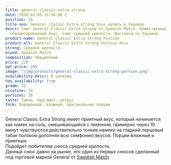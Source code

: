 ```yaml
---
title: general-classic-extra-strong
date: 2018-03-05 11:56:00 Z
position: 15
title-seo: General Classic Extra Strong Snus купить в Украине
descr: Снюс General Classic Extra Strong от Swedish Match. Божественный снюс, очень
  сбалансированный вкус. Снюс средней крепости. Доставка по Украине.
product-name: General Classic Extra Strong Portion
product-alt: General Classic Extra Strong Portion Snus
strong: Средней крепости
brand: Swedish Match
composition: Порционный
price: 220
opt-price: 205
image: "/img/products/general-classic-extra-strong-portion.png"
availability-descr: В наличии
has_availability: true
gramm: 22
nicotine: 14
portions: 20
taste: Табак, бергамот, цитрус
form: Порционный, влажный, оригинальные порции
---
```


General Classic Extra Strong имеет приятный вкус, который начинается как намек на соль, смешивающийся с лимоном, примерно через 10 минут чувствуются действительно тонкие намеки на гладкий перцовый табак ползком дополняя всю симфонию вкусов. Порции  влажные и приятные.<br>
Подойдет любителям снюса средней крепости.<br>
Данный снюс давно на рынке, это один из первых снюсов сделанный под торговой маркой General от [Swedish Match](/swedish-match).
